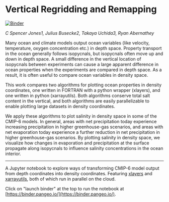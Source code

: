 # Vertical Regridding and Remapping

[![Binder](https://binder.pangeo.io/badge_logo.svg)](https://binder.pangeo.io/v2/gh/cspencerjones/vertical_regridding/master)

*C Spencer Jones1, Julius Busecke2, Takaya Uchida3, Ryan Abernathey*

Many ocean and climate models output ocean variables (like velocity, temperature, oxygen concentration etc.) in depth space. Property transport in the ocean generally follows isopycnals, but isopycnals often move up and down in depth space. A small difference in the vertical location of isopycnals between experiments can cause a large apparent difference in ocean properties when the experiments are compared in depth space. As a result, it is often useful to compare ocean variables in density space.

This work compares two algorithms for plotting ocean properties in density coordinates, one written in FORTRAN with a python wrapper (xlayers), and one written in python (xarrayutils). Both algorithms conserve total salt content in the vertical, and both algorithms are easily parallelizable to enable plotting large datasets in density coordinates.

We apply these algorithms to plot salinity in density space in some of the CMIP-6 models. In general, areas with net precipitation today experience increasing precipitation in higher greenhouse-gas scenarios, and areas with net evaporation today experience a further reduction in net precipitation in higher greenhouse-gas scenarios. By plotting salinity in density space, we visualize how changes in evaporation and precipitation at the surface propagate along isopycnals to influence salinity concentrations in the ocean interior.

----

A Jupyter notebook to explore ways of transforming CMIP-6 model output from depth coordinates into density coordinates. Featuring [xlayers](https://github.com/cspencerjones/xlayers) and [xarrayutils](https://github.com/jbusecke/xarrayutils), both of which run in parallel on the cloud.

Click on "launch binder" at the top to run the notebook at [https://binder.pangeo.io/](https://binder.pangeo.io/).
